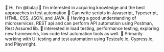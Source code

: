👋 Hi, I’m @balaji
👀 I’m interested in acquiring knowledge and the best approaches in test automation
🌱 Can write scripts in Javascript, Typescript, HTML, CSS, JSON, and JAVA.
🌱 Having a good understanding of microservices, REST api and can perform API automation using Postman, Rest Assured lib.
🌱 Interested in load testing, performance testing, exploring new frameworks, low code test automation tools as well.
🌱 Primarily working with UI testing and test automation using Testcafe.io, Cypress.io, and Playwright.
